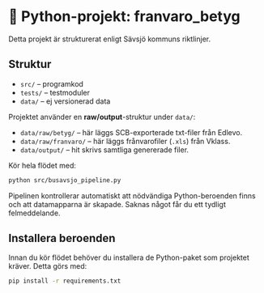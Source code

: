 # 🐍 Python-projekt: franvaro_betyg

Detta projekt är strukturerat enligt Sävsjö kommuns riktlinjer.

## Struktur
- `src/` – programkod
- `tests/` – testmoduler
- `data/` – ej versionerad data

Projektet använder en **raw/output**-struktur under `data/`:

- `data/raw/betyg/` – här läggs SCB-exporterade txt-filer från Edlevo.
- `data/raw/franvaro/` – här läggs frånvarofiler (`.xls`) från Vklass.
- `data/output/` – hit skrivs samtliga genererade filer.

Kör hela flödet med:

```bash
python src/busavsjo_pipeline.py
```

Pipelinen kontrollerar automatiskt att nödvändiga Python-beroenden finns och att
datamapparna är skapade. Saknas något får du ett tydligt felmeddelande.

## Installera beroenden

Innan du kör flödet behöver du installera de Python-paket som projektet kräver.
Detta görs med:

```bash
pip install -r requirements.txt
```
